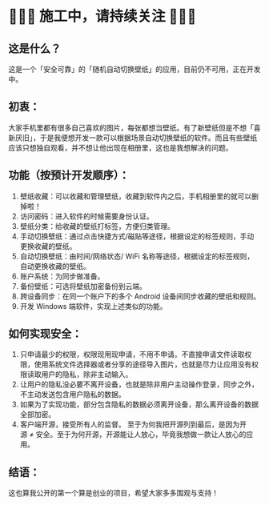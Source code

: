 # 🚧🚧🚧 施工中，请持续关注 🚧🚧🚧


## 这是什么？


这是一个「安全可靠」的「随机自动切换壁纸」的应用，目前仍不可用，正在开发中。


## 初衷：


大家手机里都有很多自己喜欢的图片，每张都想当壁纸。有了新壁纸但是不想「喜新厌旧」，于是我便想开发一款可以根据场景自动切换壁纸的软件。而且有些壁纸应该只想独自观看，并不想让他出现在相册里，这也是我想解决的问题。


## 功能（按预计开发顺序）：


1. 壁纸收藏：可以收藏和管理壁纸，收藏到软件内之后，手机相册里的就可以删掉啦！
2. 访问密码：进入软件的时候需要身份认证。
3. 壁纸分类：给收藏的壁纸打标签，方便归类管理。
4. 手动切换壁纸：通过点击快捷方式/磁贴等途径，根据设定的标签规则，手动更换收藏的壁纸。
5. 自动切换壁纸：由时间/网络状态/ WiFi 名称等途径，根据设定的标签规则，自动更换收藏的壁纸。
6. 账户系统：为同步做准备。
7. 备份壁纸：可选将壁纸加密备份到云端。
8. 跨设备同步：在同一个账户下的多个 Android 设备间同步收藏的壁纸和规则。
9. 开发 Windows 端软件，实现上述类似的功能。

## 如何实现安全：

1. 只申请最少的权限，权限现用现申请，不用不申请。不直接申请文件读取权限，使用系统文件选择器或者分享的途径导入图片，也就是尽力让应用没有权限读取用户的隐私，除非主动输入。
2. 让用户的隐私没必要不离开设备，也就是除非用户主动操作登录，同步之外，不主动发送包含用户隐私的数据。
3. 如果为了实现功能，部分包含隐私的数据必须离开设备，那么离开设备的数据全部加密。
4. 客户端开源，接受所有人的监督。
   至于为何我把开源列到最后，是因为开源 ≠ 安全。至于为何开源，开源能让人放心，毕竟我想做一款让人放心的应用。


## 结语：
这也算我公开的第一个算是创业的项目，希望大家多多围观与支持！